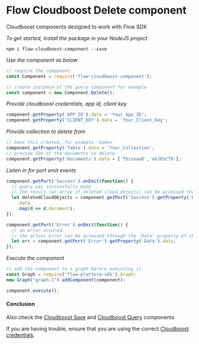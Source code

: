 # Flow Cloudboost Delete component
Cloudboost components designed to work with Flow SDK

*To get started, install the package in your NodeJS project*

```
npm i flow-cloudboost-component --save
```

*Use the component as below*

```javascript
// require the component
const Component = require('flow-cloudboost-component');

// create instance of the query component for example
const component = new Component.Delete();
```

*Provide cloudboost credentials, app id, client key*

```javascript
component.getProperty('APP_ID').data = 'Your_App_ID';
component.getProperty('CLIENT_KEY').data = 'Your_Client_Key';
```

*Provide collection to delete from*

```javascript
// have this created, for example 'Games'
component.getProperty('Table').data = 'Your_Collection';
// provide IDs of the documents to delete
component.getProperty('Documents').data = ['TbzuxauD','ekJKbC79'];
```

*Listen in for port emit events*
```javascript
component.getPort('Success').onEmit(function() {
  // query was successfully made
  // the result (an array of deleted cloud objects) can be accessed through the 'Data' property of the port
  let deletedCloudObjects = component.getPort('Success').getProperty('Data')
    .data
    .map(d => d.document);
});

component.getPort('Error').onEmit(function() {
  // an error occured
  // the actual error can be accessed through the 'Data' property of the port
  let err = component.getPort('Error').getProperty('Data').data;
});
```

*Execute the component*
```javascript
// add the component to a graph before executing it
const Graph = require('flow-platform-sdk').Graph;
new Graph("graph-1").addComponent(component);

component.execute();
```

#### Conclusion

Also check the [Cloudboost Save](./save.md) and [Cloudboost Query](./query.md) components

If you are having trouble, ensure that you are using the correct [Cloudboost credentials](https://cloudboost.io/).